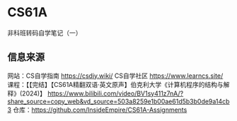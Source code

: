# CS61A
非科班转码自学笔记（一）
## 信息来源
网站：CS自学指南 https://csdiy.wiki/ CS自学社区 https://www.learncs.site/
课程：【【完结】【CS61A精翻双语·英文原声】伯克利大学《计算机程序的结构与解释》(2024)】 https://www.bilibili.com/video/BV1sy411z7nA/?share_source=copy_web&vd_source=503a8259e1b00ae61d5b3b0de9a14cb3
仓库：https://github.com/InsideEmpire/CS61A-Assignments
